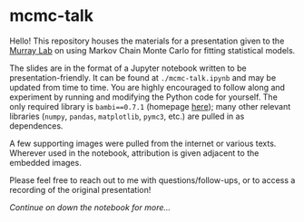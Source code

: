# mcmc-talk

Hello! This repository houses the materials for a presentation given to the [Murray Lab](https://medicine.yale.edu/lab/murray/) on using Markov Chain Monte Carlo for fitting statistical models.

The slides are in the format of a Jupyter notebook written to be presentation-friendly. It can be found at `./mcmc-talk.ipynb` and may be updated from time to time. You are highly encouraged to follow along and experiment by running and modifying the Python code for yourself. The only required library is `bambi==0.7.1` (homepage [here](https://bambinos.github.io/bambi/)); many other relevant libraries (`numpy`, `pandas`, `matplotlib`, `pymc3`, etc.) are pulled in as dependences.

A few supporting images were pulled from the internet or various texts. Wherever used in the notebook, attribution is given adjacent to the embedded images.

Please feel free to reach out to me with questions/follow-ups, or to access a recording of the original presentation!

*Continue on down the notebook for more...*
